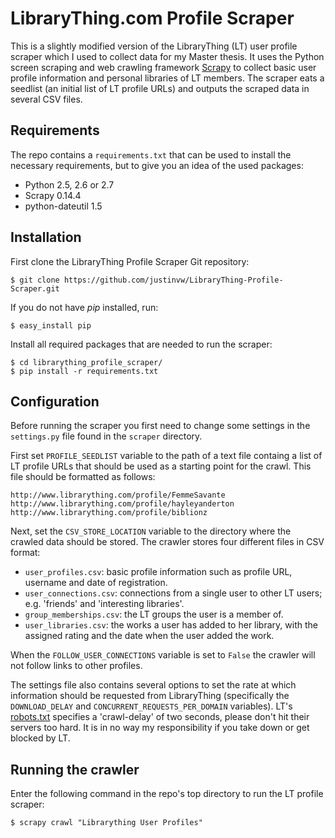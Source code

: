 # LibraryThing.com Profile Scraper #
This is a slightly modified version of the LibraryThing (LT) user profile scraper which I used to collect data for my Master thesis. It uses the Python screen scraping and web crawling framework [Scrapy](http://scrapy.org) to collect basic user profile information and personal libraries of LT members. The scraper eats a seedlist (an initial list of LT profile URLs) and outputs the scraped data in several CSV files.

## Requirements ##
The repo contains a ``requirements.txt`` that can be used to install the necessary requirements, but to give you an idea of the used packages:

* Python 2.5, 2.6 or 2.7
* Scrapy 0.14.4
* python-dateutil 1.5

## Installation ##
First clone the LibraryThing Profile Scraper Git repository:

    $ git clone https://github.com/justinvw/LibraryThing-Profile-Scraper.git

If you do not have *pip* installed, run:

    $ easy_install pip

Install all required packages that are needed to run the scraper:

    $ cd librarything_profile_scraper/
    $ pip install -r requirements.txt

## Configuration ##
Before running the scraper you first need to change some settings in the ``settings.py`` file found in the ``scraper`` directory.

First set ``PROFILE_SEEDLIST`` variable to the path of a text file containg a list of LT profile URLs that should be used as a starting point for the crawl. This file should be formatted as follows:

    http://www.librarything.com/profile/FemmeSavante
    http://www.librarything.com/profile/hayleyanderton
    http://www.librarything.com/profile/biblionz

Next, set the ``CSV_STORE_LOCATION`` variable to the directory where the crawled data should be stored. The crawler stores four different files in CSV format:

* ``user_profiles.csv``: basic profile information such as profile URL, username and date of registration.
* ``user_connections.csv``: connections from a single user to other LT users; e.g. 'friends' and 'interesting libraries'.
* ``group_memberships.csv``: the LT groups the user is a member of.
* ``user_libraries.csv``: the works a user has added to her library, with the assigned rating and the date when the user added the work.

When the ``FOLLOW_USER_CONNECTIONS`` variable is set to ``False`` the crawler will not follow links to other profiles.

The settings file also contains several options to set the rate at which information should be requested from LibraryThing (specifically the ``DOWNLOAD_DELAY`` and ``CONCURRENT_REQUESTS_PER_DOMAIN`` variables). LT's [robots.txt](http://www.librarything.com/robots.txt) specifies a 'crawl-delay' of two seconds, please don't hit their servers too hard. It is in no way my responsibility if you take down or get blocked by LT.

## Running the crawler ##
Enter the following command in the repo's top directory to run the LT profile scraper:

    $ scrapy crawl "Librarything User Profiles"